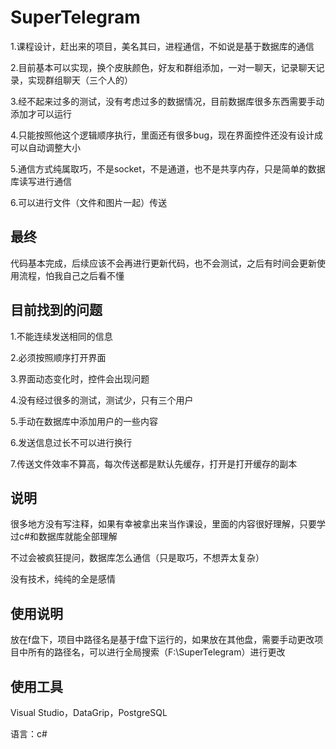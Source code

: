 # SuperTelegram

1.课程设计，赶出来的项目，美名其曰，进程通信，不如说是基于数据库的通信

2.目前基本可以实现，换个皮肤颜色，好友和群组添加，一对一聊天，记录聊天记录，实现群组聊天（三个人的）

3.经不起来过多的测试，没有考虑过多的数据情况，目前数据库很多东西需要手动添加才可以运行

4.只能按照他这个逻辑顺序执行，里面还有很多bug，现在界面控件还没有设计成可以自动调整大小

5.通信方式纯属取巧，不是socket，不是通道，也不是共享内存，只是简单的数据库读写进行通信

6.可以进行文件（文件和图片一起）传送

## 最终

代码基本完成，后续应该不会再进行更新代码，也不会测试，之后有时间会更新使用流程，怕我自己之后看不懂

## 目前找到的问题

1.不能连续发送相同的信息

2.必须按照顺序打开界面

3.界面动态变化时，控件会出现问题

4.没有经过很多的测试，测试少，只有三个用户

5.手动在数据库中添加用户的一些内容

6.发送信息过长不可以进行换行

7.传送文件效率不算高，每次传送都是默认先缓存，打开是打开缓存的副本

## 说明

很多地方没有写注释，如果有幸被拿出来当作课设，里面的内容很好理解，只要学过c#和数据库就能全部理解

不过会被疯狂提问，数据库怎么通信（只是取巧，不想弄太复杂）

没有技术，纯纯的全是感情

## 使用说明

放在f盘下，项目中路径名是基于f盘下运行的，如果放在其他盘，需要手动更改项目中所有的路径名，可以进行全局搜索（F:\SuperTelegram）进行更改

## 使用工具

Visual Studio，DataGrip，PostgreSQL

语言：c#
